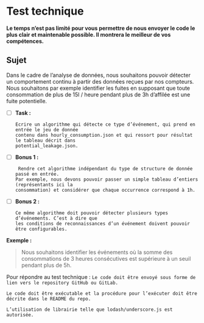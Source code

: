 # Test technique

**Le temps n’est pas limité pour vous permettre de nous envoyer le code le plus clair et
maintenable possible. Il montrera le meilleur de vos compétences.**

## Sujet

Dans le cadre de l’analyse de données, nous souhaitons pouvoir détecter un comportement
continu à partir des données reçues par nos compteurs.
Nous souhaitons par exemple identifier les fuites en supposant que toute consommation de
plus de 15l / heure pendant plus de 3h d’affilée est une fuite potentielle.

- [ ] **Task :**

      Ecrire un algorithme qui détecte ce type d’événement, qui prend en entrée le jeu de donnée
      contenu dans hourly_consumption.json et qui ressort pour résultat le tableau décrit dans
      potential_leakage.json.

- [ ] **Bonus 1 :**
        
       Rendre cet algorithme indépendant du type de structure de donnée passé en entrée.
      Par exemple, nous devons pouvoir passer un simple tableau d’entiers (représentants ici la
      consommation) et considérer que chaque occurrence correspond à 1h.
- [ ] **Bonus 2 :**

      Ce même algorithme doit pouvoir détecter plusieurs types d’événements. C’est à dire que
      les conditions de reconnaissances d’un événement doivent pouvoir être configurables.

**Exemple :**

> Nous souhaitons identifier les événements où la somme des consommations de 3 heures
> consécutives est supérieure à un seuil pendant plus de 5h.

Pour répondre au test technique :
`Le code doit être envoyé sous forme de lien vers le repository GitHub ou GitLab.`

`Le code doit être exécutable et la procédure pour l’exécuter doit être décrite dans le README du repo.`

`L’utilisation de librairie telle que lodash/underscore.js est autorisée.`
